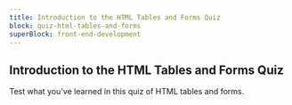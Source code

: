 ```yaml
---
title: Introduction to the HTML Tables and Forms Quiz
block: quiz-html-tables-and-forms
superBlock: front-end-development
---
```


## Introduction to the HTML Tables and Forms Quiz

Test what you've learned in this quiz of HTML tables and forms.
